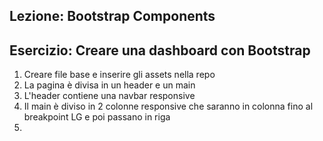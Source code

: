 Lezione: Bootstrap Components
---
Esercizio: Creare una dashboard con Bootstrap
---
1. Creare file base e inserire gli assets nella repo
2. La pagina è divisa in un header e un main
3. L'header contiene una navbar responsive
4. Il main è diviso in 2 colonne responsive che saranno in colonna fino al breakpoint LG e poi passano in riga
5. 